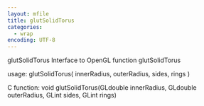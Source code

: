 ```yaml
---
layout: mfile
title: glutSolidTorus
categories:
  - wrap
encoding: UTF-8
---
```


glutSolidTorus  Interface to OpenGL function glutSolidTorus

usage:  glutSolidTorus( innerRadius, outerRadius, sides, rings )

C function:  void glutSolidTorus(GLdouble innerRadius, GLdouble outerRadius, GLint sides, GLint rings)